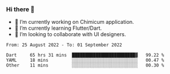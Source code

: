 ### Hi there 👋

<!--
**devcat37/devcat37** is a ✨ _special_ ✨ repository because its `README.md` (this file) appears on your GitHub profile.-->


- 🔭 I’m currently working on Chimicum application.
- 🌱 I’m currently learning Flutter/Dart.
- 👯 I’m looking to collaborate with UI designers.
<!-- - 🤔 I’m looking for help with ... -->

<!--START_SECTION:waka-->

```text
From: 25 August 2022 - To: 01 September 2022

Dart     65 hrs 31 mins  ████████████████████████▓   99.22 %
YAML     18 mins         ░░░░░░░░░░░░░░░░░░░░░░░░░   00.47 %
Other    11 mins         ░░░░░░░░░░░░░░░░░░░░░░░░░   00.30 %
```

<!--END_SECTION:waka-->
